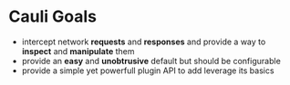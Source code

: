 # Cauli Goals

* intercept network **requests** and **responses** and provide a way to **inspect** and **manipulate** them
* provide an **easy** and **unobtrusive** default but should be configurable
* provide a simple yet powerfull plugin API to add leverage its basics